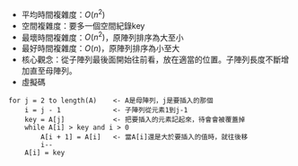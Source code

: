 * 平均時間複雜度：$O(n^2$)
* 空間複雜度：要多一個空間紀錄key
* 最壞時間複雜度：$O(n^2)$，原陣列排序為大至小
* 最好時間複雜度：$O(n)$，原陣列排序為小至大
* 核心觀念：從子陣列最後面開始往前看，放在適當的位置。子陣列長度不斷增加直至母陣列。
* 虛擬碼
```
for j = 2 to length(A)    <- A是母陣列，j是要插入的那個
	i = j - 1             <- 子陣列從元素1到j-1
	key = A[j]            <- 把要插入的元素記起來，待會會被覆蓋掉
	while A[i] > key and i > 0
		A[i + 1] = A[i]   <- 當A[i]還是大於要插入的值時，就往後移
		i--
	A[i] = key 
```
